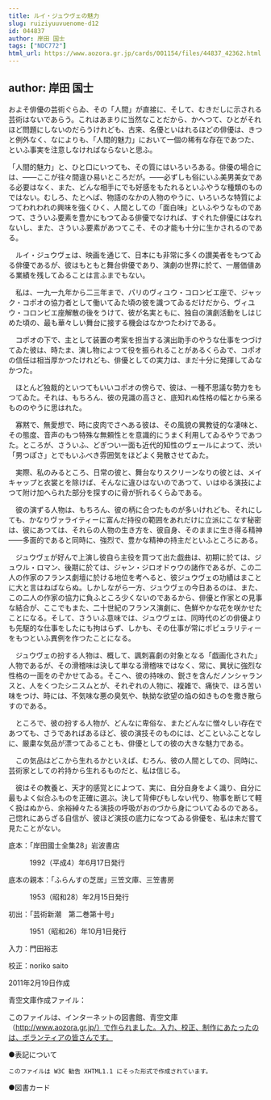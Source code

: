 ```yaml
---
title: ルイ・ジュウヴェの魅力
slug: ruiziyuuvuenome-d12
id: 044837
author: 岸田 国士
tags: ["NDC772"]
html_url: https://www.aozora.gr.jp/cards/001154/files/44837_42362.html
---
```


## author: 岸田 国士

およそ俳優の芸術ぐらゐ、その「人間」が直接に、そして、むきだしに示される芸術はないであらう。これはあまりに当然なことだから、かへつて、ひとがそれほど問題にしないのだらうけれども、古来、名優といはれるほどの俳優は、きつと例外なく、なによりも、「人間的魅力」において一個の稀有な存在であつた、といふ事実を注意しなければならないと思ふ。

「人間的魅力」と、ひと口にいつても、その質にはいろいろある。俳優の場合には、――ここが往々間違ひ易いところだが。――必ずしも俗にいふ美男美女である必要はなく、また、どんな相手にでも好感をもたれるといふやうな種類のものではない。むしろ、たとへば、物語のなかの人物のやうに、いろいろな特質によつてわれわれの興味を強くひく、人間としての「面白味」といふやうなものであつて、さういふ要素を豊かにもつてゐる俳優でなければ、すぐれた俳優にはなれないし、また、さういふ要素があつてこそ、その才能も十分に生かされるのである。

　ルイ・ジュウヴェは、映画を通じて、日本にも非常に多くの讃美者をもつてゐる俳優であるが、彼はもともと舞台俳優であり、演劇の世界に於て、一層価値ある業績を残してゐることは言ふまでもない。

　私は、一九一九年から二三年まで、パリのヴィユウ・コロンビエ座で、ジャック・コポオの協力者として働いてゐた頃の彼を識つてゐるだけだから、ヴィユウ・コロンビエ座解散の後をうけて、彼が名実ともに、独自の演劇活動をしはじめた頃の、最も華々しい舞台に接する機会はなかつたわけである。

　コポオの下で、主として装置の考案を担当する演出助手のやうな仕事をつづけてゐた彼は、時たま、演し物によつて役を振られることがあるくらゐで、コポオの信任は相当厚かつたけれども、俳優としての実力は、まだ十分に発揮してゐなかつた。

　ほとんど独裁的といつてもいいコポオの傍らで、彼は、一種不思議な勢力をもつてゐた。それは、もちろん、彼の見識の高さと、底知れぬ性格の幅とから来るもののやうに思はれた。

　寡黙で、無愛想で、時に皮肉でさへある彼は、その風貌の異教徒的な凄味と、その態度、音声のもつ特殊な無頼性とを意識的にうまく利用してゐるやうであつた。ところが、さういふ、どぎつい一面も近代的知性のヴェールによつて、渋い「男つぽさ」とでもいふべき雰囲気をほどよく発散させてゐた。

　実際、私のみるところ、日常の彼と、舞台なりスクリーンなりの彼とは、メイキャップと衣裳とを除けば、そんなに違ひはないのであつて、いはゆる演技によつて附け加へられた部分を探すのに骨が折れるくらゐである。

　彼の演ずる人物は、もちろん、彼の柄に合つたものが多いけれども、それにしても、かなりヴァライティーに富んだ持役の範囲をあれだけに立派にこなす秘密は、彼にあつては、それらの人物の生き方を、彼自身、そのままに生き得る精神――多面的であると同時に、強烈で、豊かな精神の持主だといふところにある。

　ジュウヴェが好んで上演し彼自ら主役を買つて出た戯曲は、初期に於ては、ジュウル・ロマン、後期に於ては、ジャン・ジロオドゥウの諸作であるが、この二人の作家のフランス劇壇に於ける地位を考へると、彼ジュウヴェの功績はまことに大と言はねばならぬ。しかしながら一方、ジュウヴェの今日あるのは、また、この二人の作家の協力に負ふところ少くないのであるから、俳優と作家との見事な結合が、ここでもまた、二十世紀のフランス演劇に、色鮮やかな花を咲かせたことになる。そして、さういふ意味では、ジュウヴェは、同時代のどの俳優よりも先駆的な仕事をしたにも拘はらず、しかも、その仕事が常にポピュラリティーをもつといふ異例を作つたことになる。

　ジュウヴェの扮する人物は、概して、諷刺喜劇の対象となる「戯画化された」人物であるが、その滑稽味は決して単なる滑稽味ではなく、常に、異状に強烈な性格の一面をのぞかせてゐる。そこへ、彼の持味の、鋭さを含んだノンシャランスと、人をくつたシニスムとが、それぞれの人物に、複雑で、痛快で、ほろ苦い味をつけ、時には、不気味な悪の臭気や、執拗な欲望の焔の如きものを撒き散らすのである。

　ところで、彼の扮する人物が、どんなに卑俗な、またどんなに憎々しい存在であつても、さうであればあるほど、彼の演技そのものには、どこといふことなしに、厳粛な気品が漂つてゐることも、俳優としての彼の大きな魅力である。

　この気品はどこから生れるかといえば、むろん、彼の人間としての、同時に、芸術家としての衿持から生れるものだと、私は信じる。

　彼はその教養と、天才的感覚とによつて、実に、自分自身をよく識り、自分に最もよく似合ふものを正確に選ぶ。決して背伸びもしない代り、物事を断じて軽く扱はぬから、余裕綽々たる演技の呼吸がおのづから身についてゐるのである。己惚れにあらざる自信が、彼ほど演技の底力になつてゐる俳優を、私は未だ嘗て見たことがない。













底本：「岸田國士全集28」岩波書店

　　　1992（平成4）年6月17日発行

底本の親本：「ふらんすの芝居」三笠文庫、三笠書房

　　　1953（昭和28）年2月15日発行

初出：「芸術新潮　第二巻第十号」

　　　1951（昭和26）年10月1日発行

入力：門田裕志

校正：noriko saito

2011年2月19日作成

青空文庫作成ファイル：

このファイルは、インターネットの図書館、青空文庫（http://www.aozora.gr.jp/）で作られました。入力、校正、制作にあたったのは、ボランティアの皆さんです。











●表記について


	このファイルは W3C 勧告 XHTML1.1 にそった形式で作成されています。







●図書カード